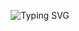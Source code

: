 <p align="center">
			<img
				src="https://readme-typing-svg.demolab.com?font=Montserrat&weight=600&size=70&duration=3000&pause=1000&color=A259FF&center=true&vCenter=true&width=1000&lines=Hi+there!+%F0%9F%91%8B;I'm+Manish+Bayad;Frontend+Developer;Crafting+responsive+and+modern+websites"
				alt="Typing SVG"
			/>
		</p>
